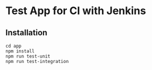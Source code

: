 # Test App for CI with Jenkins

## Installation

```
cd app
npm install
npm run test-unit
npm run test-integration
```
<!-- This is a change to test the push trigger -->
